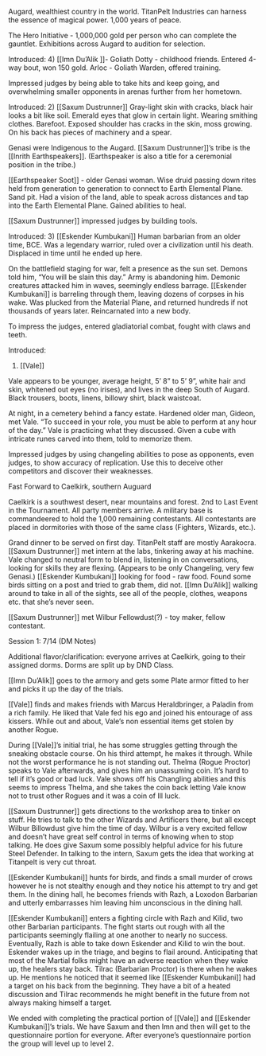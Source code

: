 Augard, wealthiest country in the world.
TitanPelt Industries can harness the essence of magical power. 
1,000 years of peace.

The Hero Initiative - 1,000,000 gold per person who can complete the gauntlet. Exhibitions across Augard to audition for selection. 

Introduced:
4) [[Imn Du’Alik ]]- Goliath
Dotty - childhood friends. 
Entered 4-way bout, won 150 gold.
Arloc - Goliath Warden, offered training. 

Impressed judges by being able to take hits and keep going, and overwhelming smaller opponents in arenas further from her hometown. 

Introduced: 
2) [[Saxum Dustrunner]]
Gray-light skin with cracks, black hair looks a bit like soil. Emerald eyes that glow in certain light. Wearing smithing clothes. Barefoot. Exposed shoulder has cracks in the skin, moss growing. On his back has pieces of machinery and a spear. 

Genasi were Indigenous to the Augard. [[Saxum Dustrunner]]’s tribe is the [[Inrith Earthspeakers]]. (Earthspeaker is also a title for a ceremonial position in the tribe.) 

[[Earthspeaker Soot]] - older Genasi woman. Wise druid passing down rites held from generation to generation to connect to Earth Elemental Plane. Sand pit. Had a vision of the land, able to speak across distances and tap into the Earth Elemental Plane. Gained abilities to heal. 

[[Saxum Dustrunner]] impressed judges by building tools. 

Introduced:
3) [[Eskender Kumbukani]]
Human barbarian from an older time, BCE. Was a legendary warrior, ruled over a civilization until his death. Displaced in time until he ended up here. 

On the battlefield staging for war, felt a presence as the sun set. Demons told him, “You will be slain this day.” Army is abandoning him. Demonic creatures attacked him in waves, seemingly endless barrage.
[[Eskender Kumbukani]] is barreling through them, leaving dozens of corpses in his wake. Was plucked from the Material Plane, and returned hundreds if not thousands of years later. Reincarnated into a new body. 

To impress the judges, entered gladiatorial combat, fought with claws and teeth. 

Introduced:
1) [[Vale]]

Vale appears to be younger, average height, 5’ 8” to 5’ 9”, white hair and skin, whitened out eyes (no irises), and lives in the deep South of Augard. Black trousers, boots, linens, billowy shirt, black waistcoat. 

At night, in a cemetery behind a fancy estate. Hardened older man, Gideon, met Vale. “To succeed in your role, you must be able to perform at any hour of the day.” Vale is practicing what they discussed. Given a cube with intricate runes carved into them, told to memorize them. 

Impressed judges by using changeling abilities to pose as opponents, even judges, to show accuracy of replication. Use this to deceive other competitors and discover their weaknesses. 



Fast Forward to Caelkirk, southern Auguard

Caelkirk is a southwest desert, near mountains and forest.
2nd to Last Event in the Tournament. All party members arrive. A military base is commandeered to hold the 1,000 remaining contestants. All contestants are placed in dormitories with those of the same class (Fighters, Wizards, etc.).

Grand dinner to be served on first day. TitanPelt staff are mostly Aarakocra. 
[[Saxum Dustrunner]] met intern at the labs, tinkering away at his machine. 
Vale changed to neutral form to blend in, listening in on conversations, looking for skills they are flexing. (Appears to be only Changeling, very few Genasi.) 
[[Eskender Kumbukani]] looking for food - raw food. Found some birds sitting on a post and tried to grab them, did not. 
[[Imn Du’Alik]] walking around to take in all of the sights, see all of the people, clothes, weapons etc. that she’s never seen. 


[[Saxum Dustrunner]] met Wilbur Fellowdust(?) - toy maker, fellow contestant. 

Session 1: 7/14 (DM Notes)

Additional flavor/clarification: everyone arrives at Caelkirk, going to their assigned dorms. Dorms are split up by DND Class. 

[[Imn Du’Alik]] goes to the armory and gets some Plate armor fitted to her and picks it up the day of the trials. 

[[Vale]] finds and makes friends with Marcus Heraldbringer, a Paladin from a rich family. He liked that Vale fed his ego and joined his entourage of ass kissers. While out and about, Vale’s non essential items get stolen by another Rogue.

During [[Vale]]’s initial trial, he has some struggles getting through the sneaking obstacle course. On his third attempt, he makes it through. While not the worst performance he is not standing out. Thelma (Rogue Proctor) speaks to Vale afterwards, and gives him an unassuming coin. It’s hard to tell if it’s good or bad luck. Vale shows off his Changling abilities and this seems to impress Thelma, and she takes the coin back letting Vale know not to trust other Rogues and it was a coin of Ill luck.

[[Saxum Dustrunner]] gets directions to the workshop area to tinker on stuff. He tries to talk to the other Wizards and Artificers there, but all except Wilbur Billowdust give him the time of day. Wilbur is a very excited fellow and doesn’t have great self control in terms of knowing when to stop talking. He does give Saxum some possibly helpful advice for his future Steel Defender. In talking to the intern, Saxum gets the idea that working at Titanpelt is very cut throat.

[[Eskender Kumbukani]] hunts for birds, and finds a small murder of crows however he is not stealthy enough and they notice his attempt to try and get them. In the dining hall, he becomes friends with Razh, a Loxodon Barbarian and utterly embarrasses him leaving him unconscious in the dining hall.

[[Eskender Kumbukani]] enters a fighting circle with Razh and Kilid, two other Barbarian participants. The fight starts out rough with all the participants seemingly flailing at one another to nearly no success. Eventually, Razh is able to take down Eskender and Kilid to win the bout. Eskender wakes up in the triage, and begins to flail around. Anticipating that most of the Martial folks might have an adverse reaction when they wake up, the healers stay back. Tilrac (Barbarian Proctor) is there when he wakes up. He mentions he noticed that it seemed like [[Eskender Kumbukani]] had a target on his back from the beginning. They have a bit of a heated discussion and Tilrac recommends he might benefit in the future from not always making himself a target. 

We ended with completing the practical portion of [[Vale]] and [[Eskender Kumbukani]]’s trials. We have Saxum and then Imn and then will get to the questionnaire portion for everyone. After everyone’s questionnaire portion the group will level up to level 2.

